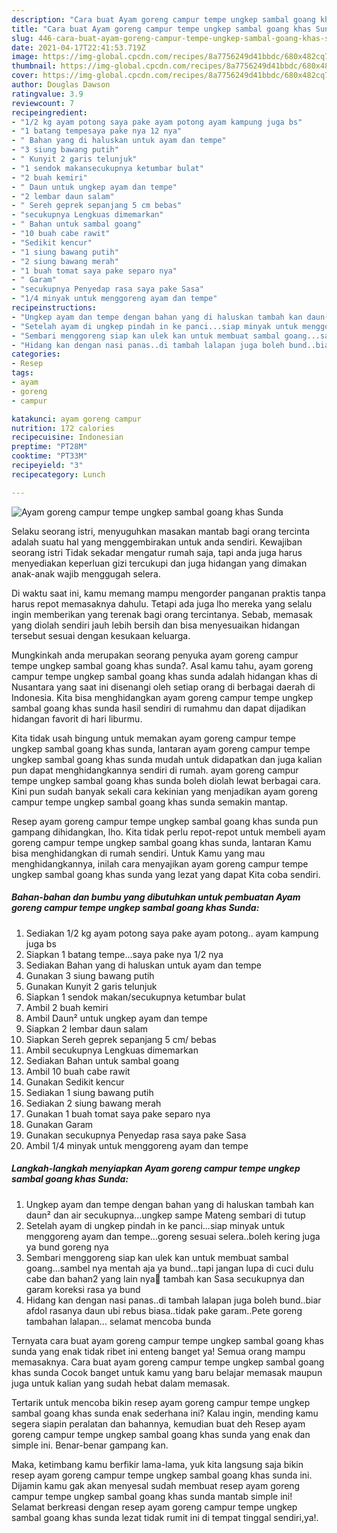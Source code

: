 ```yaml
---
description: "Cara buat Ayam goreng campur tempe ungkep sambal goang khas Sunda Sederhana dan Mudah Dibuat"
title: "Cara buat Ayam goreng campur tempe ungkep sambal goang khas Sunda Sederhana dan Mudah Dibuat"
slug: 446-cara-buat-ayam-goreng-campur-tempe-ungkep-sambal-goang-khas-sunda-sederhana-dan-mudah-dibuat
date: 2021-04-17T22:41:53.719Z
image: https://img-global.cpcdn.com/recipes/8a7756249d41bbdc/680x482cq70/ayam-goreng-campur-tempe-ungkep-sambal-goang-khas-sunda-foto-resep-utama.jpg
thumbnail: https://img-global.cpcdn.com/recipes/8a7756249d41bbdc/680x482cq70/ayam-goreng-campur-tempe-ungkep-sambal-goang-khas-sunda-foto-resep-utama.jpg
cover: https://img-global.cpcdn.com/recipes/8a7756249d41bbdc/680x482cq70/ayam-goreng-campur-tempe-ungkep-sambal-goang-khas-sunda-foto-resep-utama.jpg
author: Douglas Dawson
ratingvalue: 3.9
reviewcount: 7
recipeingredient:
- "1/2 kg ayam potong saya pake ayam potong ayam kampung juga bs"
- "1 batang tempesaya pake nya 12 nya"
- " Bahan yang di haluskan untuk ayam dan tempe"
- "3 siung bawang putih"
- " Kunyit 2 garis telunjuk"
- "1 sendok makansecukupnya ketumbar bulat"
- "2 buah kemiri"
- " Daun untuk ungkep ayam dan tempe"
- "2 lembar daun salam"
- " Sereh geprek sepanjang 5 cm bebas"
- "secukupnya Lengkuas dimemarkan"
- " Bahan untuk sambal goang"
- "10 buah cabe rawit"
- "Sedikit kencur"
- "1 siung bawang putih"
- "2 siung bawang merah"
- "1 buah tomat saya pake separo nya"
- " Garam"
- "secukupnya Penyedap rasa saya pake Sasa"
- "1/4 minyak untuk menggoreng ayam dan tempe"
recipeinstructions:
- "Ungkep ayam dan tempe dengan bahan yang di haluskan tambah kan daun² dan air secukupnya...ungkep sampe Mateng sembari di tutup"
- "Setelah ayam di ungkep pindah in ke panci...siap minyak untuk menggoreng ayam dan tempe...goreng sesuai selera..boleh kering juga ya bund goreng nya"
- "Sembari menggoreng siap kan ulek kan untuk membuat sambal goang...sambel nya mentah aja ya bund...tapi jangan lupa di cuci dulu cabe dan bahan2 yang lain nya🙂 tambah kan Sasa secukupnya dan garam koreksi rasa ya bund"
- "Hidang kan dengan nasi panas..di tambah lalapan juga boleh bund..biar afdol rasanya daun ubi rebus biasa..tidak pake garam..Pete goreng tambahan lalapan... selamat mencoba bunda"
categories:
- Resep
tags:
- ayam
- goreng
- campur

katakunci: ayam goreng campur 
nutrition: 172 calories
recipecuisine: Indonesian
preptime: "PT28M"
cooktime: "PT33M"
recipeyield: "3"
recipecategory: Lunch

---
```



![Ayam goreng campur tempe ungkep sambal goang khas Sunda](https://img-global.cpcdn.com/recipes/8a7756249d41bbdc/680x482cq70/ayam-goreng-campur-tempe-ungkep-sambal-goang-khas-sunda-foto-resep-utama.jpg)

Selaku seorang istri, menyuguhkan masakan mantab bagi orang tercinta adalah suatu hal yang menggembirakan untuk anda sendiri. Kewajiban seorang istri Tidak sekadar mengatur rumah saja, tapi anda juga harus menyediakan keperluan gizi tercukupi dan juga hidangan yang dimakan anak-anak wajib menggugah selera.

Di waktu  saat ini, kamu memang mampu mengorder panganan praktis tanpa harus repot memasaknya dahulu. Tetapi ada juga lho mereka yang selalu ingin memberikan yang terenak bagi orang tercintanya. Sebab, memasak yang diolah sendiri jauh lebih bersih dan bisa menyesuaikan hidangan tersebut sesuai dengan kesukaan keluarga. 



Mungkinkah anda merupakan seorang penyuka ayam goreng campur tempe ungkep sambal goang khas sunda?. Asal kamu tahu, ayam goreng campur tempe ungkep sambal goang khas sunda adalah hidangan khas di Nusantara yang saat ini disenangi oleh setiap orang di berbagai daerah di Indonesia. Kita bisa menghidangkan ayam goreng campur tempe ungkep sambal goang khas sunda hasil sendiri di rumahmu dan dapat dijadikan hidangan favorit di hari liburmu.

Kita tidak usah bingung untuk memakan ayam goreng campur tempe ungkep sambal goang khas sunda, lantaran ayam goreng campur tempe ungkep sambal goang khas sunda mudah untuk didapatkan dan juga kalian pun dapat menghidangkannya sendiri di rumah. ayam goreng campur tempe ungkep sambal goang khas sunda boleh diolah lewat berbagai cara. Kini pun sudah banyak sekali cara kekinian yang menjadikan ayam goreng campur tempe ungkep sambal goang khas sunda semakin mantap.

Resep ayam goreng campur tempe ungkep sambal goang khas sunda pun gampang dihidangkan, lho. Kita tidak perlu repot-repot untuk membeli ayam goreng campur tempe ungkep sambal goang khas sunda, lantaran Kamu bisa menghidangkan di rumah sendiri. Untuk Kamu yang mau menghidangkannya, inilah cara menyajikan ayam goreng campur tempe ungkep sambal goang khas sunda yang lezat yang dapat Kita coba sendiri.

<!--inarticleads1-->

##### Bahan-bahan dan bumbu yang dibutuhkan untuk pembuatan Ayam goreng campur tempe ungkep sambal goang khas Sunda:

1. Sediakan 1/2 kg ayam potong saya pake ayam potong.. ayam kampung juga bs
1. Siapkan 1 batang tempe...saya pake nya 1/2 nya
1. Sediakan  Bahan yang di haluskan untuk ayam dan tempe
1. Gunakan 3 siung bawang putih
1. Gunakan  Kunyit 2 garis telunjuk
1. Siapkan 1 sendok makan/secukupnya ketumbar bulat
1. Ambil 2 buah kemiri
1. Ambil  Daun² untuk ungkep ayam dan tempe
1. Siapkan 2 lembar daun salam
1. Siapkan  Sereh geprek sepanjang 5 cm/ bebas
1. Ambil secukupnya Lengkuas dimemarkan
1. Sediakan  Bahan untuk sambal goang
1. Ambil 10 buah cabe rawit
1. Gunakan Sedikit kencur
1. Sediakan 1 siung bawang putih
1. Sediakan 2 siung bawang merah
1. Gunakan 1 buah tomat saya pake separo nya
1. Gunakan  Garam
1. Gunakan secukupnya Penyedap rasa saya pake Sasa
1. Ambil 1/4 minyak untuk menggoreng ayam dan tempe




<!--inarticleads2-->

##### Langkah-langkah menyiapkan Ayam goreng campur tempe ungkep sambal goang khas Sunda:

1. Ungkep ayam dan tempe dengan bahan yang di haluskan tambah kan daun² dan air secukupnya...ungkep sampe Mateng sembari di tutup
1. Setelah ayam di ungkep pindah in ke panci...siap minyak untuk menggoreng ayam dan tempe...goreng sesuai selera..boleh kering juga ya bund goreng nya
1. Sembari menggoreng siap kan ulek kan untuk membuat sambal goang...sambel nya mentah aja ya bund...tapi jangan lupa di cuci dulu cabe dan bahan2 yang lain nya🙂 tambah kan Sasa secukupnya dan garam koreksi rasa ya bund
1. Hidang kan dengan nasi panas..di tambah lalapan juga boleh bund..biar afdol rasanya daun ubi rebus biasa..tidak pake garam..Pete goreng tambahan lalapan... selamat mencoba bunda




Ternyata cara buat ayam goreng campur tempe ungkep sambal goang khas sunda yang enak tidak ribet ini enteng banget ya! Semua orang mampu memasaknya. Cara buat ayam goreng campur tempe ungkep sambal goang khas sunda Cocok banget untuk kamu yang baru belajar memasak maupun juga untuk kalian yang sudah hebat dalam memasak.

Tertarik untuk mencoba bikin resep ayam goreng campur tempe ungkep sambal goang khas sunda enak sederhana ini? Kalau ingin, mending kamu segera siapin peralatan dan bahannya, kemudian buat deh Resep ayam goreng campur tempe ungkep sambal goang khas sunda yang enak dan simple ini. Benar-benar gampang kan. 

Maka, ketimbang kamu berfikir lama-lama, yuk kita langsung saja bikin resep ayam goreng campur tempe ungkep sambal goang khas sunda ini. Dijamin kamu gak akan menyesal sudah membuat resep ayam goreng campur tempe ungkep sambal goang khas sunda mantab simple ini! Selamat berkreasi dengan resep ayam goreng campur tempe ungkep sambal goang khas sunda lezat tidak rumit ini di tempat tinggal sendiri,ya!.

